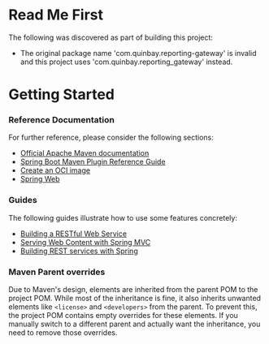 # Read Me First
The following was discovered as part of building this project:

* The original package name 'com.quinbay.reporting-gateway' is invalid and this project uses 'com.quinbay.reporting_gateway' instead.

# Getting Started

### Reference Documentation
For further reference, please consider the following sections:

* [Official Apache Maven documentation](https://maven.apache.org/guides/index.html)
* [Spring Boot Maven Plugin Reference Guide](https://docs.spring.io/spring-boot/docs/3.3.1/maven-plugin/reference/html/)
* [Create an OCI image](https://docs.spring.io/spring-boot/docs/3.3.1/maven-plugin/reference/html/#build-image)
* [Spring Web](https://docs.spring.io/spring-boot/docs/3.3.1/reference/htmlsingle/index.html#web)

### Guides
The following guides illustrate how to use some features concretely:

* [Building a RESTful Web Service](https://spring.io/guides/gs/rest-service/)
* [Serving Web Content with Spring MVC](https://spring.io/guides/gs/serving-web-content/)
* [Building REST services with Spring](https://spring.io/guides/tutorials/rest/)

### Maven Parent overrides

Due to Maven's design, elements are inherited from the parent POM to the project POM.
While most of the inheritance is fine, it also inherits unwanted elements like `<license>` and `<developers>` from the parent.
To prevent this, the project POM contains empty overrides for these elements.
If you manually switch to a different parent and actually want the inheritance, you need to remove those overrides.

